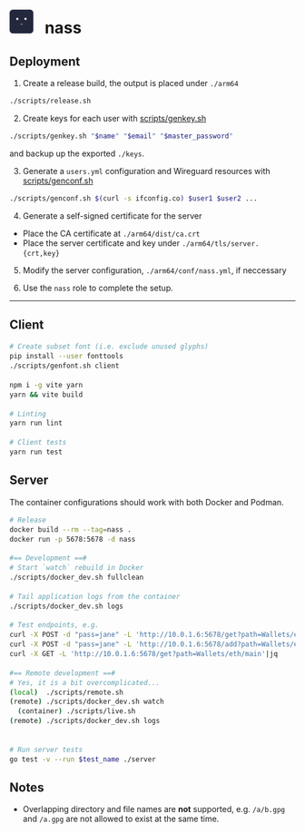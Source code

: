 <h1>
<img width=42 height=42 src="./public/assets/icon.png">&nbsp;&nbsp; nass
</h1>


## Deployment
1. Create a release build, the output is placed under `./arm64`
```bash
./scripts/release.sh
```

2. Create keys for each user with [scripts/genkey.sh](/scripts/genkey.sh)
```bash
./scripts/genkey.sh "$name" "$email" "$master_password"
```
and backup up the exported `./keys`.

3. Generate a `users.yml` configuration and Wireguard resources with
[scripts/genconf.sh](/scripts/genconf.sh)
```bash
./scripts/genconf.sh $(curl -s ifconfig.co) $user1 $user2 ...
```

4. Generate a self-signed certificate for the server
  - Place the CA certificate at `./arm64/dist/ca.crt`
  - Place the server certificate and key under `./arm64/tls/server.{crt,key}`

5. Modify the server configuration, `./arm64/conf/nass.yml`, if neccessary

6. Use the `nass` role to complete the setup.







---

## Client
```bash
# Create subset font (i.e. exclude unused glyphs)
pip install --user fonttools
./scripts/genfont.sh client

npm i -g vite yarn
yarn && vite build

# Linting
yarn run lint

# Client tests
yarn run test
```

## Server
The container configurations should work with both Docker and Podman.
```bash
# Release
docker build --rm --tag=nass .
docker run -p 5678:5678 -d nass

#== Development ==#
# Start `watch` rebuild in Docker
./scripts/docker_dev.sh fullclean

# Tail application logs from the container
./scripts/docker_dev.sh logs

# Test endpoints, e.g.
curl -X POST -d "pass=jane" -L 'http://10.0.1.6:5678/get?path=Wallets/eth/main'|jq
curl -X POST -d "pass=jane" -L 'http://10.0.1.6:5678/add?path=Wallets/eth/new'|jq
curl -X GET -L 'http://10.0.1.6:5678/get?path=Wallets/eth/main'|jq

#== Remote development ==#
# Yes, it is a bit overcomplicated...
(local)  ./scripts/remote.sh
(remote) ./scripts/docker_dev.sh watch
  (container) ./scripts/live.sh
(remote) ./scripts/docker_dev.sh logs


# Run server tests
go test -v --run $test_name ./server
```

## Notes
* Overlapping directory and file names are __not__ supported, e.g. `/a/b.gpg`
and `/a.gpg` are not allowed to exist at the same time.
